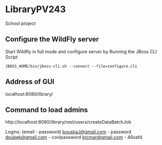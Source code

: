 # LibraryPV243
School project

## Configure the WildFly server
Start Wildfly in full mode and configure server by Running the JBoss CLI Script

```
JBOSS_HOME/bin/jboss-cli.sh --connect --file=configure.cli
```

## Address of GUI
localhost:8080/library/

## Command to load admins
http://localhost:8080/library/rest/users/createDataBatchJob

Logins: (email - password)
bouskaJ@gmail.com - password
doubek@gmail.com - coolpassword
krcmar@gmail.com - 46safd
